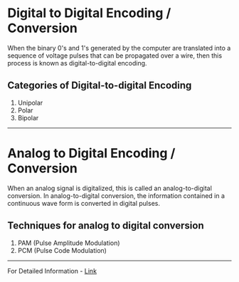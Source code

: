 # Digital to Digital Encoding / Conversion

When the binary 0's and 1's generated by the computer are translated into a sequence of voltage pulses that can be propagated over a wire, then this process is known as digital-to-digital encoding.

## Categories of Digital-to-digital Encoding

1. Unipolar
2. Polar
3. Bipolar

---

# Analog to Digital Encoding / Conversion

When an analog signal is digitalized, this is called an analog-to-digital conversion.
In analog-to-digital conversion, the information contained in a continuous wave form is converted in digital pulses.

## Techniques for analog to digital conversion

1. PAM (Pulse Amplitude Modulation)
2. PCM (Pulse Code Modulation)

---

For Detailed Information - [Link](https://www.javatpoint.com/computer-network-digital-transmission)
